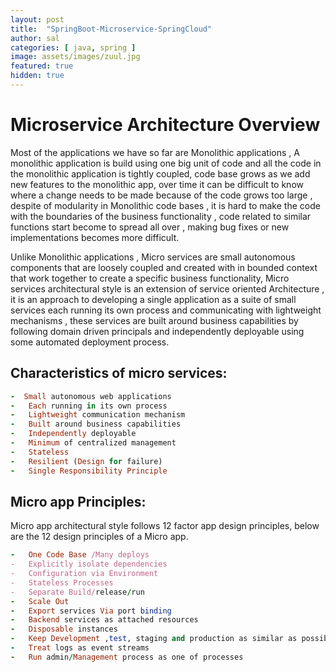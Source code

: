 ```yaml
---
layout: post
title:  "SpringBoot-Microservice-SpringCloud"
author: sal
categories: [ java, spring ]
image: assets/images/zuul.jpg
featured: true
hidden: true
---
```




# Microservice Architecture Overview
Most of the applications we have so far are Monolithic applications , A monolithic application is build using one big unit of code and all the code in the monolithic application is tightly coupled, code base grows as we add new features to the monolithic app, over time it can be difficult to know where a change needs to be made because of the code grows too large , despite of modularity in Monolithic code bases , it is hard to make the code with the boundaries of the business functionality , code related to similar functions start become to spread all over , making bug fixes or new implementations becomes more difficult.

Unlike Monolithic applications , Micro services are small autonomous components that are loosely coupled and created with in bounded context that work together to create a specific business functionality, Micro services architectural style is an extension of service oriented Architecture , it is an approach to developing a single application as a suite of small services each running its own process and communicating with lightweight mechanisms , these services are built around business capabilities by following domain driven principals and independently deployable using some automated deployment process.

## Characteristics of micro services:
```ruby
-  Small autonomous web applications
-	Each running in its own process
-	Lightweight communication mechanism
-	Built around business capabilities
-	Independently deployable
-	Minimum of centralized management
-	Stateless
-	Resilient (Design for failure)
-	Single Responsibility Principle
```
## Micro app Principles:
Micro app architectural style follows 12 factor app design principles, below are the 12 design principles of a Micro app.
```ruby
-	One Code Base /Many deploys
-	Explicitly isolate dependencies
-	Configuration via Environment
-	Stateless Processes
-	Separate Build/release/run
-	Scale Out
-	Export services Via port binding
-	Backend services as attached resources
-	Disposable instances
-	Keep Development ,test, staging and production as similar as possible
-	Treat logs as event streams
-	Run admin/Management process as one of processes
```